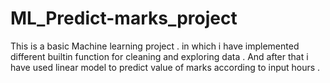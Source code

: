 # ML_Predict-marks_project
This is a basic Machine learning project . in which i have implemented different builtin function for cleaning and exploring data . And after that i have used linear model to predict value of marks according to input hours .
